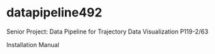 # datapipeline492
Senior Project: Data Pipeline for Trajectory Data Visualization P119-2/63

Installation Manual
